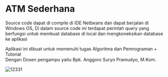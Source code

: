 # ATM Sederhana
Source code dapat di compile di IDE Netbeans dan dapat berjalan di Windows OS,
Di dalam source code ini terdapat perintah query yang berfungsi untuk membuat database di local
dan mengkoneksikan database ke aplikasi

Aplikasi ini dibuat untuk memenuhi tugas Algoritma dan Pemrograman + Tutorial                   
Dengan Dosen pengampu yaitu Bpk. Anggoro Suryo Pramudyo, M.Kom.

![12331](https://user-images.githubusercontent.com/95891466/145505974-6881ef67-d5a5-4e47-84ff-b44fa1446bd6.png)
